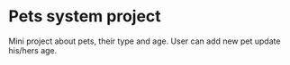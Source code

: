 # Pets system project
Mini project about pets, their type and age. User can add new pet update his/hers age. 
